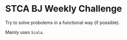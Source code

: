 # STCA BJ Weekly Challenge

Try to solve probolems in a functional way (if possible).

Mainly uses `Scala`.